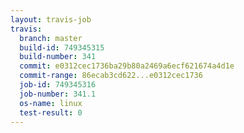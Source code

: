 ```yaml
---
layout: travis-job
travis:
  branch: master
  build-id: 749345315
  build-number: 341
  commit: e0312cec1736ba29b80a2469a6ecf621674a4d1e
  commit-range: 86ecab3cd622...e0312cec1736
  job-id: 749345316
  job-number: 341.1
  os-name: linux
  test-result: 0
---
```

